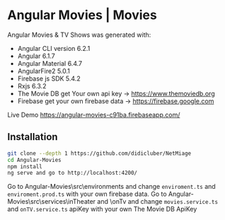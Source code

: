 # Angular Movies | Movies

Angular Movies & TV Shows was generated with:
- Angular CLI version 6.2.1
- Angular 6.1.7
- Angular Material 6.4.7
- AngularFire2 5.0.1
- Firebase js SDK 5.4.2
- Rxjs 6.3.2
- The Movie DB get Your own api key -> https://www.themoviedb.org
- Firebase get your own firebase data -> https://firebase.google.com

Live Demo https://angular-movies-c91ba.firebaseapp.com/

## Installation

```bash
git clone --depth 1 https://github.com/didicluber/NetMiage
cd Angular-Movies
npm install
ng serve and go to http://localhost:4200/
```
Go to Angular-Movies\src\environments and change ```enviroment.ts``` and ```enviroment.prod.ts``` with your own firebase data.
Go to Angular-Movies\src\services\inTheater and \onTv and change ```movies.service.ts``` and ```onTV.service.ts``` apiKey with your own The Movie DB ApiKey

